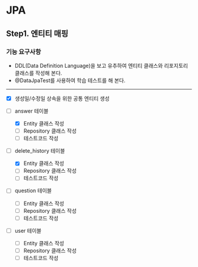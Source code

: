 # JPA

## Step1. 엔티티 매핑

### 기능 요구사항

- DDL(Data Definition Language)을 보고 유추하여 엔티티 클래스와 리포지토리 클래스를 작성해 본다.
- @DataJpaTest를 사용하여 학습 테스트를 해 본다.

---

- [x] 생성일/수정일 상속을 위한 공통 엔티티 생성

- [ ] answer 테이블
    - [x] Entity 클래스 작성
    - [ ] Repository 클래스 작성
    - [ ] 테스트코드 작성

- [ ] delete_history 테이블
    - [x] Entity 클래스 작성
    - [ ] Repository 클래스 작성
    - [ ] 테스트코드 작성

- [ ] question 테이블
    - [ ] Entity 클래스 작성
    - [ ] Repository 클래스 작성
    - [ ] 테스트코드 작성

- [ ] user 테이블
    - [ ] Entity 클래스 작성
    - [ ] Repository 클래스 작성
    - [ ] 테스트코드 작성